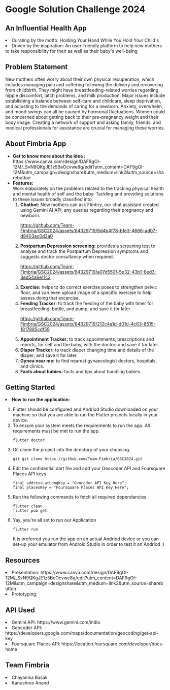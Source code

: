 # Google Solution Challenge 2024
## An Influential Health App
<li>Curating by the motto: Holding Your Hand While You Hold Your Child's</li>
<li>Driven by the inspiration: An user-friendly platform to help new mothers to take responsibility for their as well as their baby's well-being</li>

## Problem Statement
New mothers often worry about their own physical recuperation, which includes managing pain and suffering following the delivery and recovering from childbirth. They might have breastfeeding-related worries regarding nipple discomfort, latch problems, and milk production. Major issues include establishing a balance between self-care and childcare, sleep deprivation, and adjusting to the demands of caring for a newborn. Anxiety, overwhelm, and mood swings can all be caused by hormonal fluctuations. Women could be concerned about getting back to their pre-pregnancy weight and their body image. Creating a network of support and asking family, friends, and medical professionals for assistance are crucial for managing these worries.

## About Fimbria App
<ul>
  <li><b>Get to know more about the idea :</b>
    <br>
    https://www.canva.com/design/DAF9gOI-12M/_SvN9QKgJE1z5BeOcvwe8g/edit?utm_content=DAF9gOI-12M&utm_campaign=designshare&utm_medium=link2&utm_source=sharebutton
  </li>


  <li><b>Features: </b>
    <br>Work elaborately on the problems related to the tracking physical health and mental health of self and the baby. Tackling and providing solutions to these issues broadly classified into:
    <ol>
      <li><b>Chatbot:</b> New mothers can ask FImbry, our chat assistant created using Gemini AI API, any queries regarding their pregnancy and newborn.

    



https://github.com/Team-Fimbria/GSC2024/assets/84329719/8d4b4f78-bfe3-4686-ad07-d8403ac0d2a0




        
  </li>
      <li><b>Postpartum Depression screening:</b> provides a screening test to analyse and track the Postpartum Depression symptoms and suggests doctor consultancy when required.
      
      

https://github.com/Team-Fimbria/GSC2024/assets/84329719/a07d550f-5e32-43b1-8ed3-3ed54a6e11c3


      
  </li>
      <li><b>Exercise:</b> helps to do correct exercise poses to strengthen pelvic floor, and can even upload image of a specific exercise to help assess doing that excercise.</li>
      <li><b>Feeding Tracker:</b> to track the feeding of the baby with timer for breastfeeding, bottle, and pump; and save it for later



https://github.com/Team-Fimbria/GSC2024/assets/84329719/212c4a1d-d01d-4c63-8515-1817885cdf59



        
  </li>
      <li><b>Appointment Tracker:</b> to track appointments, prescriptions and reports, for self and the baby, with the doctor; and save it for later.</li>
      <li><b>Diaper Tracker:</b> to track diaper changing time and details of the diaper; and save it for later.</li>
      <li><b>Gynea near me:</b> to find nearest gynaecologist doctors, hospitals, and clinics.</li>
      <li><b>Facts about babies:</b> facts and tips about handling babies.</li>
    </ol>
  </li>
</ul>

## Getting Started
<li><b>How to run the application:</b></li>
<ol>
  <li>Flutter should be configured and Andriod Studio downloaded on your machine so that you are able to run the Flutter projects locally in your device.</li>
  <li>To ensure your system meets the requirements to run the app. All requirements must be met to run the app.
    
    flutter doctor
    
  </li>
  <li>Git clone the project into the directory of your choosing.
    
    git git clone https://github.com/Team-Fimbria/GSC2024.git
  </li>
  <li>Edit the confidential.dart file and add your Geocoder API and Foursquare Places API keys
    
    final addressLatLongKey = "Geocoder API Key Here";
    final placesKey = "Foursquare Places API Key Here";
    
  </li>
  <li>Run the following commands to fetch all required dependancies.
    
    flutter clean
    flutter pub get
    
  </li>
  <li>Yay, you're all set to run our Application
    
    flutter run
    
  </li>
  It is preferred you run the app on an actual Andriod device or you can set-up your emulator from Android Studio in order to test it on Andriod :)
</ol>

## Resources
<li>Presentation: https://www.canva.com/design/DAF9gOI-12M/_SvN9QKgJE1z5BeOcvwe8g/edit?utm_content=DAF9gOI-12M&utm_campaign=designshare&utm_medium=link2&utm_source=sharebutton </li>
<li>Prototyping: </li>

## API Used
<li>Gemini API: https://www.gemini.com/india </li>
<li>Geocoder API: https://developers.google.com/maps/documentation/geocoding/get-api-key </li>
<li>Foursquare Places API: https://location.foursquare.com/developer/docs-home </li>

## Team Fimbria
<li>Chayanika Basak</li>
<li>Kanushree Anand</li>

